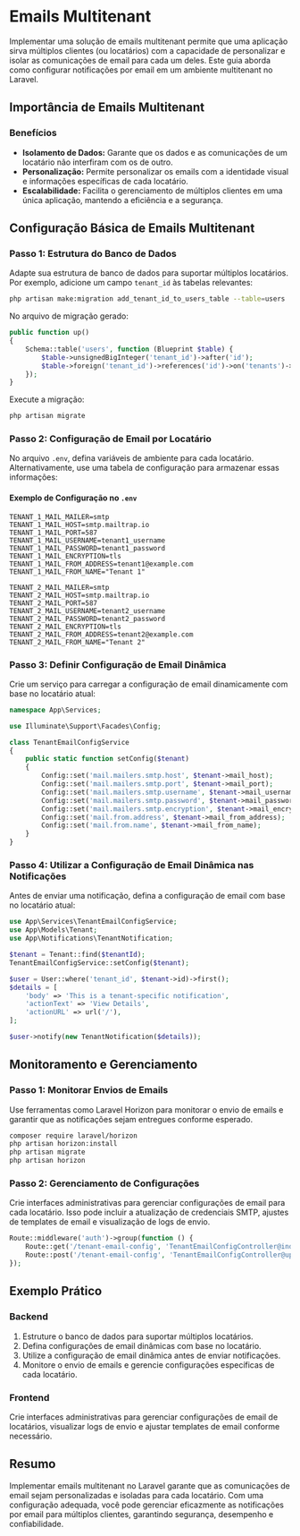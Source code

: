 # Emails Multitenant

Implementar uma solução de emails multitenant permite que uma aplicação sirva múltiplos clientes (ou locatários) com a capacidade de personalizar e isolar as comunicações de email para cada um deles. Este guia aborda como configurar notificações por email em um ambiente multitenant no Laravel.

## Importância de Emails Multitenant

### Benefícios

- **Isolamento de Dados:** Garante que os dados e as comunicações de um locatário não interfiram com os de outro.
- **Personalização:** Permite personalizar os emails com a identidade visual e informações específicas de cada locatário.
- **Escalabilidade:** Facilita o gerenciamento de múltiplos clientes em uma única aplicação, mantendo a eficiência e a segurança.

## Configuração Básica de Emails Multitenant

### Passo 1: Estrutura do Banco de Dados

Adapte sua estrutura de banco de dados para suportar múltiplos locatários. Por exemplo, adicione um campo `tenant_id` às tabelas relevantes:

```bash
php artisan make:migration add_tenant_id_to_users_table --table=users
```

No arquivo de migração gerado:

```php
public function up()
{
    Schema::table('users', function (Blueprint $table) {
        $table->unsignedBigInteger('tenant_id')->after('id');
        $table->foreign('tenant_id')->references('id')->on('tenants')->onDelete('cascade');
    });
}
```

Execute a migração:

```bash
php artisan migrate
```

### Passo 2: Configuração de Email por Locatário

No arquivo `.env`, defina variáveis de ambiente para cada locatário. Alternativamente, use uma tabela de configuração para armazenar essas informações:

#### Exemplo de Configuração no `.env`

```env
TENANT_1_MAIL_MAILER=smtp
TENANT_1_MAIL_HOST=smtp.mailtrap.io
TENANT_1_MAIL_PORT=587
TENANT_1_MAIL_USERNAME=tenant1_username
TENANT_1_MAIL_PASSWORD=tenant1_password
TENANT_1_MAIL_ENCRYPTION=tls
TENANT_1_MAIL_FROM_ADDRESS=tenant1@example.com
TENANT_1_MAIL_FROM_NAME="Tenant 1"

TENANT_2_MAIL_MAILER=smtp
TENANT_2_MAIL_HOST=smtp.mailtrap.io
TENANT_2_MAIL_PORT=587
TENANT_2_MAIL_USERNAME=tenant2_username
TENANT_2_MAIL_PASSWORD=tenant2_password
TENANT_2_MAIL_ENCRYPTION=tls
TENANT_2_MAIL_FROM_ADDRESS=tenant2@example.com
TENANT_2_MAIL_FROM_NAME="Tenant 2"
```

### Passo 3: Definir Configuração de Email Dinâmica

Crie um serviço para carregar a configuração de email dinamicamente com base no locatário atual:

```php
namespace App\Services;

use Illuminate\Support\Facades\Config;

class TenantEmailConfigService
{
    public static function setConfig($tenant)
    {
        Config::set('mail.mailers.smtp.host', $tenant->mail_host);
        Config::set('mail.mailers.smtp.port', $tenant->mail_port);
        Config::set('mail.mailers.smtp.username', $tenant->mail_username);
        Config::set('mail.mailers.smtp.password', $tenant->mail_password);
        Config::set('mail.mailers.smtp.encryption', $tenant->mail_encryption);
        Config::set('mail.from.address', $tenant->mail_from_address);
        Config::set('mail.from.name', $tenant->mail_from_name);
    }
}
```

### Passo 4: Utilizar a Configuração de Email Dinâmica nas Notificações

Antes de enviar uma notificação, defina a configuração de email com base no locatário atual:

```php
use App\Services\TenantEmailConfigService;
use App\Models\Tenant;
use App\Notifications\TenantNotification;

$tenant = Tenant::find($tenantId);
TenantEmailConfigService::setConfig($tenant);

$user = User::where('tenant_id', $tenant->id)->first();
$details = [
    'body' => 'This is a tenant-specific notification',
    'actionText' => 'View Details',
    'actionURL' => url('/'),
];

$user->notify(new TenantNotification($details));
```

## Monitoramento e Gerenciamento

### Passo 1: Monitorar Envios de Emails

Use ferramentas como Laravel Horizon para monitorar o envio de emails e garantir que as notificações sejam entregues conforme esperado.

```bash
composer require laravel/horizon
php artisan horizon:install
php artisan migrate
php artisan horizon
```

### Passo 2: Gerenciamento de Configurações

Crie interfaces administrativas para gerenciar configurações de email para cada locatário. Isso pode incluir a atualização de credenciais SMTP, ajustes de templates de email e visualização de logs de envio.

```php
Route::middleware('auth')->group(function () {
    Route::get('/tenant-email-config', 'TenantEmailConfigController@index')->name('tenant-email-config.index');
    Route::post('/tenant-email-config', 'TenantEmailConfigController@update')->name('tenant-email-config.update');
});
```

## Exemplo Prático

### Backend

1. Estruture o banco de dados para suportar múltiplos locatários.
2. Defina configurações de email dinâmicas com base no locatário.
3. Utilize a configuração de email dinâmica antes de enviar notificações.
4. Monitore o envio de emails e gerencie configurações específicas de cada locatário.

### Frontend

Crie interfaces administrativas para gerenciar configurações de email de locatários, visualizar logs de envio e ajustar templates de email conforme necessário.

## Resumo

Implementar emails multitenant no Laravel garante que as comunicações de email sejam personalizadas e isoladas para cada locatário. Com uma configuração adequada, você pode gerenciar eficazmente as notificações por email para múltiplos clientes, garantindo segurança, desempenho e confiabilidade.
